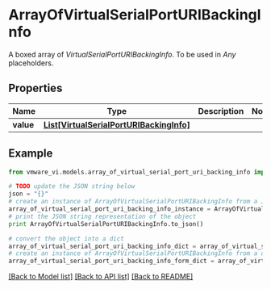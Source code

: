 # ArrayOfVirtualSerialPortURIBackingInfo

A boxed array of *VirtualSerialPortURIBackingInfo*. To be used in *Any* placeholders. 

## Properties
Name | Type | Description | Notes
------------ | ------------- | ------------- | -------------
**value** | [**List[VirtualSerialPortURIBackingInfo]**](VirtualSerialPortURIBackingInfo.md) |  | 

## Example

```python
from vmware_vi.models.array_of_virtual_serial_port_uri_backing_info import ArrayOfVirtualSerialPortURIBackingInfo

# TODO update the JSON string below
json = "{}"
# create an instance of ArrayOfVirtualSerialPortURIBackingInfo from a JSON string
array_of_virtual_serial_port_uri_backing_info_instance = ArrayOfVirtualSerialPortURIBackingInfo.from_json(json)
# print the JSON string representation of the object
print ArrayOfVirtualSerialPortURIBackingInfo.to_json()

# convert the object into a dict
array_of_virtual_serial_port_uri_backing_info_dict = array_of_virtual_serial_port_uri_backing_info_instance.to_dict()
# create an instance of ArrayOfVirtualSerialPortURIBackingInfo from a dict
array_of_virtual_serial_port_uri_backing_info_form_dict = array_of_virtual_serial_port_uri_backing_info.from_dict(array_of_virtual_serial_port_uri_backing_info_dict)
```
[[Back to Model list]](../README.md#documentation-for-models) [[Back to API list]](../README.md#documentation-for-api-endpoints) [[Back to README]](../README.md)


